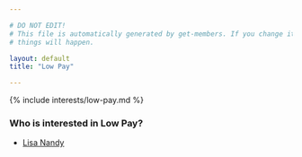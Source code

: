 ```yaml
---

# DO NOT EDIT!
# This file is automatically generated by get-members. If you change it, bad
# things will happen.

layout: default
title: "Low Pay"

---
```


{% include interests/low-pay.md %}

### Who is interested in Low Pay?


* [Lisa Nandy](members/lisa-nandy.html)
